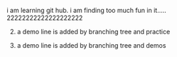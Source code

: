 i am learning git hub. i am finding too much fun in it.....
22222222222222222222

2. a demo line is added by branching tree and practice

2. a demo line is added by branching tree and demos
